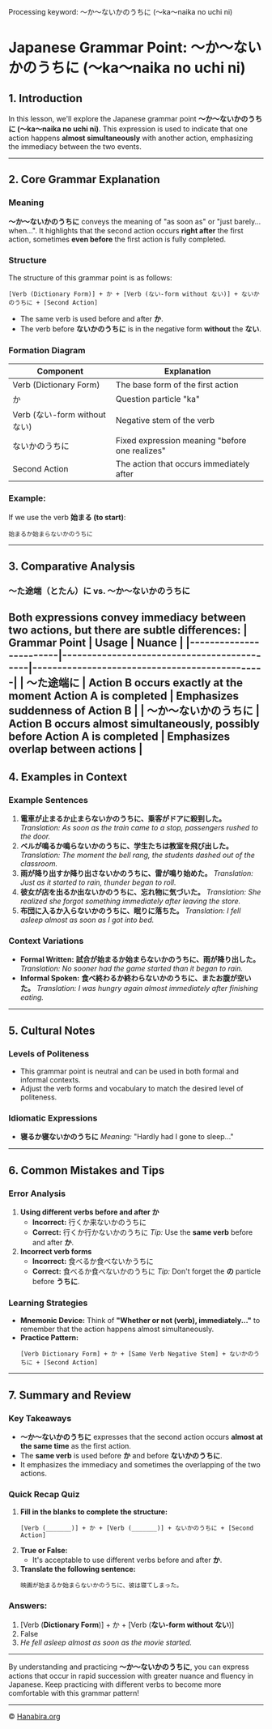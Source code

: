 Processing keyword: ～か～ないかのうちに (〜ka〜naika no uchi ni)
# Japanese Grammar Point: ～か～ないかのうちに (〜ka〜naika no uchi ni)

## 1. Introduction
In this lesson, we'll explore the Japanese grammar point **～か～ないかのうちに (〜ka〜naika no uchi ni)**. This expression is used to indicate that one action happens **almost simultaneously** with another action, emphasizing the immediacy between the two events.

---
## 2. Core Grammar Explanation
### Meaning
**～か～ないかのうちに** conveys the meaning of "as soon as" or "just barely... when...". It highlights that the second action occurs **right after** the first action, sometimes **even before** the first action is fully completed.
### Structure
The structure of this grammar point is as follows:
```
[Verb (Dictionary Form)] + か + [Verb (ない-form without ない)] + ないかのうちに + [Second Action]
```
- The same verb is used before and after **か**.
- The verb before **ないかのうちに** is in the negative form **without** the **ない**.
### Formation Diagram
| Component                  | Explanation                         |
|----------------------------|-------------------------------------|
| Verb (Dictionary Form)     | The base form of the first action   |
| か                          | Question particle "ka"              |
| Verb (ない-form without ない)| Negative stem of the verb           |
| ないかのうちに               | Fixed expression meaning "before one realizes"|
| Second Action              | The action that occurs immediately after |
### Example:
If we use the verb **始まる (to start)**:
```
始まるか始まらないかのうちに
```
---
## 3. Comparative Analysis
### ～た途端（とたん）に vs. ～か～ないかのうちに
Both expressions convey immediacy between two actions, but there are subtle differences:
| Grammar Point          | Usage                                      | Nuance                                        |
|------------------------|--------------------------------------------|-----------------------------------------------|
| ～た途端に              | Action B occurs **exactly at the moment** Action A is completed | Emphasizes suddenness of Action B |
| ～か～ないかのうちに     | Action B occurs **almost simultaneously**, possibly **before** Action A is completed | Emphasizes overlap between actions |
---
## 4. Examples in Context
### Example Sentences
1. **電車が止まるか止まらないかのうちに、乗客がドアに殺到した。**
   *Translation:* *As soon as the train came to a stop, passengers rushed to the door.*
2. **ベルが鳴るか鳴らないかのうちに、学生たちは教室を飛び出した。**
   *Translation:* *The moment the bell rang, the students dashed out of the classroom.*
3. **雨が降り出すか降り出さないかのうちに、雷が鳴り始めた。**
   *Translation:* *Just as it started to rain, thunder began to roll.*
4. **彼女が店を出るか出ないかのうちに、忘れ物に気づいた。**
   *Translation:* *She realized she forgot something immediately after leaving the store.*
5. **布団に入るか入らないかのうちに、眠りに落ちた。**
   *Translation:* *I fell asleep almost as soon as I got into bed.*
### Context Variations
- **Formal Written:**
  **試合が始まるか始まらないかのうちに、雨が降り出した。**
  *Translation:* *No sooner had the game started than it began to rain.*
- **Informal Spoken:**
  **食べ終わるか終わらないかのうちに、またお腹が空いた。**
  *Translation:* *I was hungry again almost immediately after finishing eating.*
---
## 5. Cultural Notes
### Levels of Politeness
- This grammar point is neutral and can be used in both formal and informal contexts.
- Adjust the verb forms and vocabulary to match the desired level of politeness.
### Idiomatic Expressions
- **寝るか寝ないかのうちに**
  *Meaning:* "Hardly had I gone to sleep..."
---
## 6. Common Mistakes and Tips
### Error Analysis
1. **Using different verbs before and after か**
   - **Incorrect:** 行くか来ないかのうちに
   - **Correct:** 行くか行かないかのうちに
   *Tip:* Use the **same verb** before and after **か**.
2. **Incorrect verb forms**
   - **Incorrect:** 食べるか食べないかうちに
   - **Correct:** 食べるか食べないかのうちに
   *Tip:* Don't forget the **の** particle before **うちに**.
### Learning Strategies
- **Mnemonic Device:** Think of **"Whether or not (verb), immediately..."** to remember that the action happens almost simultaneously.
- **Practice Pattern:**
  ```
  [Verb Dictionary Form] + か + [Same Verb Negative Stem] + ないかのうちに + [Second Action]
  ```
---
## 7. Summary and Review
### Key Takeaways
- **～か～ないかのうちに** expresses that the second action occurs **almost at the same time** as the first action.
- The **same verb** is used before **か** and before **ないかのうちに**.
- It emphasizes the immediacy and sometimes the overlapping of the two actions.
### Quick Recap Quiz
1. **Fill in the blanks to complete the structure:**
   ```
   [Verb (_______)] + か + [Verb (_______)] + ないかのうちに + [Second Action]
   ```
2. **True or False:**
   - It's acceptable to use different verbs before and after **か**.
3. **Translate the following sentence:**
   ```
   映画が始まるか始まらないかのうちに、彼は寝てしまった。
   ```
### Answers:
1. [Verb (**Dictionary Form**)] + か + [Verb (**ない-form without ない**)]
2. False
3. *He fell asleep almost as soon as the movie started.*
---
By understanding and practicing **～か～ないかのうちに**, you can express actions that occur in rapid succession with greater nuance and fluency in Japanese. Keep practicing with different verbs to become more comfortable with this grammar pattern!


---

© [Hanabira.org](https://hanabira.org)
